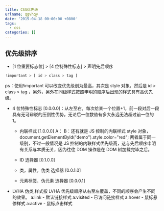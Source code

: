 ```yaml
---
title: CSS优先级
urlname: qgvhqy
date: '2015-04-18 00:00:00 +0800'
tags:
  - css
categories: []
---
```


## 优先级排序

- [1 位重要标志位] > [4 位特殊性标志] > 声明先后顺序

```bash
!important > [ id > class > tag ]
```

ps：使用!important 可以改变优先级别为最高，其次是 style 对象，然后是 id > class > tag ，另外，另外在同级样式按照申明的顺序后出现的样式具有高优先级。

<!-- more -->

- 4 位特殊性标志 [0.0.0.0]：从左至右，每次给某一个位置+1，前一段对后一段具有无可辩驳的压倒性优势。无论后一位数值有多大永远无法超过前一位的 1。

  - 内联样式 [1.0.0.0]
    A：
    B：还有就是 JS 控制的内联样式 style 对象，document.getElementById("demo").style.color="red";
    两者属于同一级别，不过一般情况是 JS 控制的内联样式优先级高，这与先后顺序申明有关系与本质无关，因为往往 DOM 操作是在 DOM 树加载完毕之后。

  - ID 选择器 [0.1.0.0]

  - 类，属性，伪类 选择器 [0.0.1.0]

  - 元素标签，伪元素 选择器 [0.0.0.1]

- LVHA 伪类,样式按 LVHA 优先级顺序从右至左覆盖，不同的顺序会产生不同的效果。
  a:link - 默认链接样式
  a:visited - 已访问链接样式
  a:hover - 鼠标悬停样式
  a:active - 鼠标点击样式
